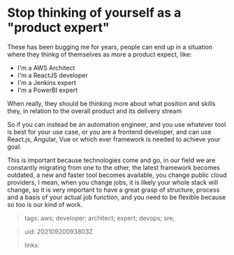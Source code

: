 # Stop thinking of yourself as a "product expert"

These has been bugging me for years, people can end up in a situation where they
thinkg of themselves as more a product expect, like:
- I'm a AWS Architect
- I'm a ReactJS developer
- I'm a Jenkins expert
- I'm a PowerBI expert

When really, they should be thinking more about what position and skills they,
in relation to the overall product and its delivery stream

So if you can instead be an automation engineer, and you use whatever tool is
best for your use case, or you are a frontend developer, and can use React.js, 
Angular, Vue or which ever framework is needed to achieve your goal.

This is important because technologies come and go, in our field we are
constantly migrating from one to the other, the latest framework becomes
outdated, a new and faster tool becomes available, you change public cloud
providers, I mean, when you change jobs, it is likely your whole stack will
change, so it is very important to have a great grasp of structure, process and
a basis of your actual job function, and you need to be flexible because so too
is our kind of work.

> tags: aws; developer; architect; expert; devops; sre;

> uid: 20210920093803Z

> links: 

